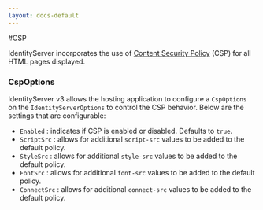 ```yaml
---
layout: docs-default
---
```


#CSP

IdentityServer incorporates the use of [Content Security Policy](https://developer.mozilla.org/en-US/docs/Web/Security/CSP) (CSP) for all HTML pages displayed.

### CspOptions

IdentityServer v3 allows the hosting application to configure a `CspOptions` on the `IdentityServerOptions` to control the CSP behavior. Below are the settings that are configurable:

* `Enabled` : indicates if CSP is enabled or disabled. Defaults to `true`.
* `ScriptSrc` : allows for additional `script-src` values to be added to the default policy.
* `StyleSrc` : allows for additional `style-src` values to be added to the default policy.
* `FontSrc` : allows for additional `font-src` values to be added to the default policy.
* `ConnectSrc` : allows for additional `connect-src` values to be added to the default policy.
